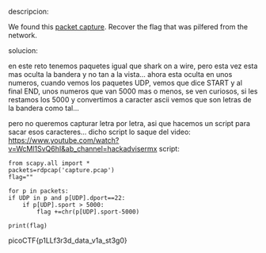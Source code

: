 descripcion:

We found this [packet capture](https://jupiter.challenges.picoctf.org/static/b506393b6f9d53b94011df000c534759/capture.pcap). Recover the flag that was pilfered from the network.

solucion:

en este reto tenemos paquetes igual que shark on a wire, pero esta vez esta mas oculta la bandera y no tan a la vista... ahora esta oculta en unos numeros, cuando vemos los paquetes UDP, vemos que dice START y al final END,  unos numeros que van 5000 mas o menos, se ven curiosos, si les restamos los 5000 y convertimos a caracter ascii vemos que son letras de la bandera como tal...

pero no queremos capturar letra por letra, asi que hacemos un script para sacar esos caracteres... dicho script lo saque del video:
https://www.youtube.com/watch?v=WcMl1SvQ6hI&ab_channel=hackadvisermx
script: 

	from scapy.all import *
	packets=rdpcap('capture.pcap')
	flag=""

	for p in packets:
    if UDP in p and p[UDP].dport==22:
        if p[UDP].sport > 5000:
            flag +=chr(p[UDP].sport-5000)

	print(flag)

picoCTF{p1LLf3r3d_data_v1a_st3g0}